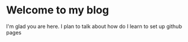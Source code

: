 # Welcome to my blog

I'm glad you are here. I plan to talk about how do I learn to set up github pages 
